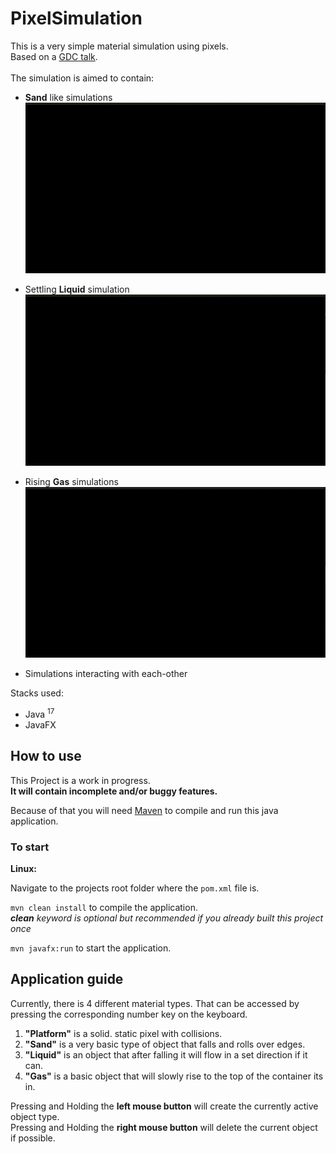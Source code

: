 # PixelSimulation

This is a very simple material simulation using pixels. <br>
Based on a [GDC talk](https://www.gdcvault.com/play/1025695/Exploring-the-Tech-and-Design "	Exploring the Tech and Design of 'Noita'"). <br><br>
The simulation is aimed to contain:
- **Sand** like simulations <br>
![Sand](./assets/sand-sim.gif)

- Settling **Liquid** simulation <br>
![Liquid](./assets/liquid-sim.gif)

- Rising **Gas** simulations <br>
![Gas](./assets/gas-sim.gif)

- Simulations interacting with each-other

Stacks used:
- Java <sup>17</sup>
- JavaFX

## How to use <br>

This Project is a work in progress.<br>
**It will contain incomplete and/or buggy features.**<br>

Because of that you will need [Maven](https://maven.apache.org/) to compile and run this java application.

### To start
**Linux:**

Navigate to the projects root folder where the ```pom.xml``` file is.

```mvn clean install``` to compile the application.<br>
_**clean** keyword is optional but recommended if you already built this project once_<br>

```mvn javafx:run``` to start the application.

## Application guide

Currently, there is 4 different material types. That can be accessed by pressing the corresponding number key on the keyboard.
1. **"Platform"** is a solid. static pixel with collisions.
2. **"Sand"** is a very basic type of object that falls and rolls over edges.
3. **"Liquid"** is an object that after falling it will flow in a set direction if it can.
4. **"Gas"** is a basic object that will slowly rise to the top of the container its in.

Pressing and Holding the **left mouse button** will create the currently active object type. <br>
Pressing and Holding the **right mouse button** will delete the current object if possible.
